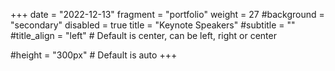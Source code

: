 +++
date = "2022-12-13"
fragment = "portfolio"
weight = 27
#background = "secondary"
disabled = true
title = "Keynote Speakers"
#subtitle = ""
#title_align = "left" # Default is center, can be left, right or center

#height = "300px" # Default is auto
+++